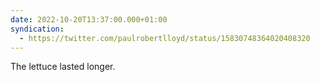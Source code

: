 ```yaml
---
date: 2022-10-20T13:37:00.000+01:00
syndication:
  - https://twitter.com/paulrobertlloyd/status/15830748364020408320
---
```


The lettuce lasted longer.
